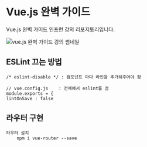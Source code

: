 # Vue.js 완벽 가이드

Vue.js 완벽 가이드 인프런 강의 리포지토리입니다.

![vue.js 완벽 가이드 강의 썸네일](https://joshua1988.github.io/images/posts/web/inflearn/lv3.png)

## ESLint 끄는 방법

    /* eslint-disable */ : 컴포넌트 마다 라인을 추가해주어야 함

    // vue.config.js    : 전체에서 eslint를 끔
    module.exports = {
    lintOnSave : false

## 라우터 구현

    라우터 설치
        npm i vue-router --save
